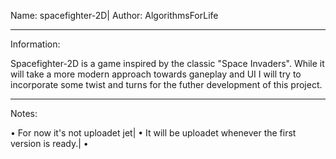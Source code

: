 Name: spacefighter-2D|
Author: AlgorithmsForLife

____________
Information:

Spacefighter-2D is a game inspired by the classic "Space Invaders".
While it will take a more modern approach towards ganeplay and UI I
will try to incorporate some twist and turns for the futher development
of this project.

____________
Notes:

• For now it's not uploadet jet|
• It will be uploadet whenever the first
  version is ready.|
•
